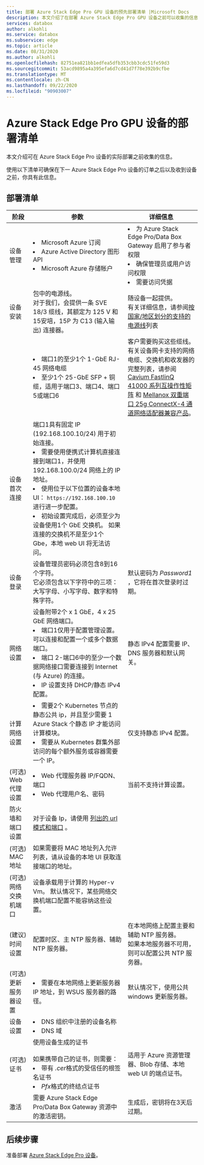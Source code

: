 ```yaml
---
title: 部署 Azure Stack Edge Pro GPU 设备的预先部署清单 |Microsoft Docs
description: 本文介绍了在部署 Azure Stack Edge Pro GPU 设备之前可以收集的信息。
services: databox
author: alkohli
ms.service: databox
ms.subservice: edge
ms.topic: article
ms.date: 08/31/2020
ms.author: alkohli
ms.openlocfilehash: 82751ea821bb1edfea5dfb353cbb3cdc51fe59d3
ms.sourcegitcommit: 53acd9895a4a395efa6d7cd41d7f78e392b9cfbe
ms.translationtype: MT
ms.contentlocale: zh-CN
ms.lasthandoff: 09/22/2020
ms.locfileid: "90903007"
---
```

# <a name="deployment-checklist-for-your-azure-stack-edge-pro-gpu-device"></a>Azure Stack Edge Pro GPU 设备的部署清单  

本文介绍可在 Azure Stack Edge Pro 设备的实际部署之前收集的信息。 

使用以下清单可确保在下一 Azure Stack Edge Pro 设备的订单之后以及收到设备之前，你具有此信息。 

## <a name="deployment-checklist"></a>部署清单 

| 阶段                             | 参数                                                                                                                                                                                                                           | 详细信息                                                                                                           |
|-----------------------------------|-------------------------------------------------------------------------------------------------------------------------------------------------------------------------------------------------------------------------------------|-------------------------------------------------------------------------------------------------------------------|
| 设备管理               | <li>Microsoft Azure 订阅</li><li>Azure Active Directory 图形 API</li><li>Microsoft Azure 存储帐户</li>|<li>为 Azure Stack Edge Pro/Data Box Gateway 启用了参与者权限</li><li>确保管理员或用户访问权限</li><li>需要访问凭据</li> |
| 设备安装               | 包中的电源线。 <br>对于我们，会提供一条 SVE 18/3 缆线，其额定为 125 V 和15安培，15P 为 C13 (输入输出) 连接器。                                                                                                                                                                                                          | 随设备一起提供。<br>有关详细信息，请参阅[按国家/地区划分的支持的电源线](azure-stack-edge-technical-specifications-power-cords-regional.md)列表                                                                                        |
|                                   | <li>端口1的至少1个 1-GbE RJ-45 网络电缆  </li><li> 至少1个 25-GbE SFP + 铜缆，适用于端口3、端口4、端口5或端口6</li>| 客户需要购买这些缆线。<br>有关设备网卡支持的网络电缆、交换机和收发器的完整列表，请参阅 [Cavium FastlinQ 41000 系列互操作性矩阵](https://www.marvell.com/documents/xalflardzafh32cfvi0z/) 和 [Mellanox 双重端口 25g ConnectX-4 通道网络适配器兼容产品](https://docs.mellanox.com/display/ConnectX4LxFirmwarev14271016/Firmware+Compatible+Products)。| 
| 设备首次连接      | 端口1具有固定 IP (192.168.100.10/24) 用于初始连接。 <li>需要使用便携式计算机直接连接到端口1，并使用 192.168.100.0/24 网络上的 IP 地址。</li><li> 使用位于以下位置的设备本地 UI： `https://192.168.100.10` 进行进一步配置。</li><li> 初始设置完成后，必须至少为设备使用1个 GbE 交换机。 如果连接的交换机不是至少1个 Gbe，本地 web UI 将无法访问。</li>|                                                                                                                   |
| 设备登录                      | 设备管理员密码必须包含8到16个字符。 <br>它必须包含以下字符中的三项：大写字母、小写字母、数字和特殊字符。                                            | 默认密码为 *Password1* ，它将在首次登录时过期。                                                     |
| 网络设置                  | 设备附带2个 x 1 GbE，4 x 25 GbE 网络端口。 <li>端口1仅用于配置管理设置。 可以连接和配置一个或多个数据端口。 </li><li> 端口 2-端口6中的至少一个数据网络接口需要连接到 Internet (与 Azure) 的连接。</li><li> IP 设置支持 DHCP/静态 IPv4 配置。 | 静态 IPv4 配置需要 IP、DNS 服务器和默认网关。                                                                                                                  |
| 计算网络设置     | <li>需要2个 Kubernetes 节点的静态公共 ip，并且至少需要 1 Azure Stack 个静态 IP 才能访问计算模块。</li><li>需要从 Kubernetes 群集外部访问的每个额外服务或容器需要一个 IP。</li>                                                                                                                       | 仅支持静态 IPv4 配置。                                                                      |
|  (可选) Web 代理设置     | <li>Web 代理服务器 IP/FQDN、端口 </li><li>Web 代理用户名、密码</li>                                                                                                                                                                                                    | 当前不支持计算设置。                                                                     |
| 防火墙和端口设置        | 对于设备 Ip，请使用 [列出的 url 模式和端口](azure-stack-edge-system-requirements.md#networking-port-requirements) 。                                                                                                                                                  |                                                                                                                   |
|  (可选) MAC 地址            | 如果需要将 MAC 地址列入允许列表，请从设备的本地 UI 获取连接端口的地址。 |                                                                                                                   |
|  (可选) 网络交换机端口    | 设备承载用于计算的 Hyper-v Vm。 默认情况下，某些网络交换机端口配置不能容纳这些设置。                                                                                                        |                                                                                                                   |
|  (建议) 时间设置       | 配置时区、主 NTP 服务器、辅助 NTP 服务器。                                                                                                                                                                    | 在本地网络上配置主要和辅助 NTP 服务器。<br>如果本地服务器不可用，则可以配置公共 NTP 服务器。                                                    |
|  (可选) 更新服务器设置 | <li>需要在本地网络上更新服务器 IP 地址，到 WSUS 服务器的路径。 </li> | 默认情况下，使用公共 windows 更新服务器。|
| 设备设置                   | <li>DNS 组织中注册的设备名称 </li><li>DNS 域</li> |                                                                                                                   |
|  (可选) 证书                      | 使用设备生成的证书 <br><br> 如果携带自己的证书，则需要： <li>带有 *.cer*格式的受信任的根签名证书 </li><li>*Pfx*格式的终结点证书</li>|适用于 Azure 资源管理器、Blob 存储、本地 web UI 的端点证书。                                                                                                                   |
| 激活                        | 需要 Azure Stack Edge Pro/Data Box Gateway 资源中的激活密钥。                                                                                                                                                       | 生成后，密钥将在3天后过期。                                                                        |


## <a name="next-steps"></a>后续步骤

准备部署 [Azure Stack Edge Pro 设备](azure-stack-edge-gpu-deploy-prep.md)。




